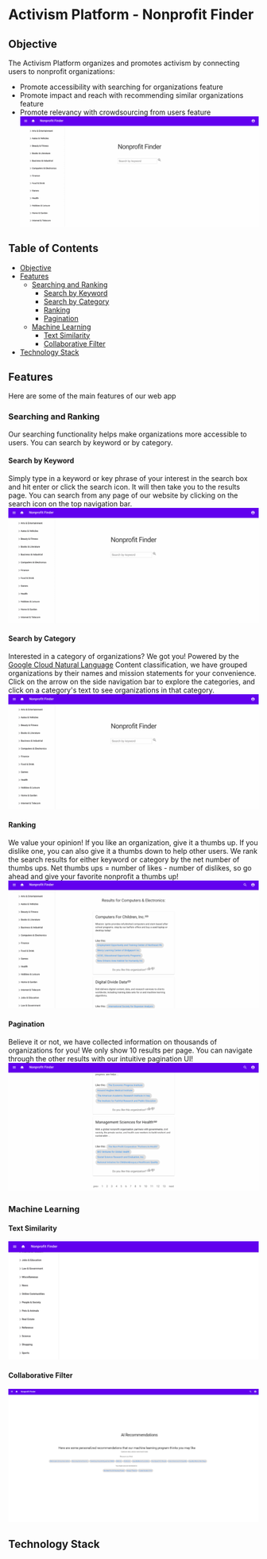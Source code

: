 # Activism Platform - Nonprofit Finder

## Objective
The Activism Platform organizes and promotes activism by connecting users to nonprofit organizations:
  - Promote accessibility with searching for organizations feature
  - Promote impact and reach with recommending similar organizations feature
  - Promote relevancy with crowdsourcing from users feature
![Alt Text](readme/search.gif)

## Table of Contents
- [Objective](#Objective)
- [Features](#Features)
  - [Searching and Ranking](#Searching-and-Ranking)
    - [Search by Keyword](#Search-by-Keyword)
    - [Search by Category](#Search-by-Category)
    - [Ranking](#Ranking)
    - [Pagination](#Pagination)
  - [Machine Learning](#Machine-Learning)
    - [Text Similarity](#Text-Similarity)
    - [Collaborative Filter](#Collaborative-Filter)
- [Technology Stack](#Technology-Stack)

## Features
Here are some of the main features of our web app
### Searching and Ranking
Our searching functionality helps make organizations more accessible to users. You can search by keyword or by category.
#### Search by Keyword
Simply type in a keyword or key phrase of your interest in the search box and hit enter or click the search icon. It will then take you to the results page. You can search from any page of our website by clicking on the search icon on the top navigation bar.
![Alt Text](readme/search.gif)

#### Search by Category
Interested in a category of organizations? We got you! Powered by the [Google Cloud Natural Language](https://cloud.google.com/natural-language) Content classification, we have grouped organizations by their names and mission statements for your convenience. Click on the arrow on the side navigation bar to explore the categories, and click on a category's text to see organizations in that category.
![Alt Text](readme/category.gif)

#### Ranking
We value your opinion! If you like an organization, give it a thumbs up. If you dislike one, you can also give it a thumbs down to help other users. We rank the search results for either keyword or category by the net number of thumbs ups. Net thumbs ups = number of likes - number of dislikes, so go ahead and give your favorite nonprofit a thumbs up!
![Alt Text](readme/rating.gif)

#### Pagination
Believe it or not, we have collected information on thousands of organizations for you! We only show 10 results per page. You can navigate through the other results with our intuitive pagination UI!
![Alt Text](readme/pagination.gif)

### Machine Learning

#### Text Similarity
![Alt Text](readme/similarity.gif)

#### Collaborative Filter
![Alt Text](readme/recommend.png)

## Technology Stack
